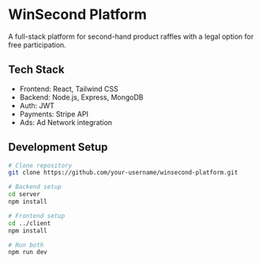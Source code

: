 # WinSecond Platform

A full-stack platform for second-hand product raffles with a legal option for free participation.

## Tech Stack
- Frontend: React, Tailwind CSS
- Backend: Node.js, Express, MongoDB
- Auth: JWT
- Payments: Stripe API
- Ads: Ad Network integration

## Development Setup

```bash
# Clone repository
git clone https://github.com/your-username/winsecond-platform.git

# Backend setup
cd server
npm install

# Frontend setup
cd ../client
npm install

# Run both
npm run dev
